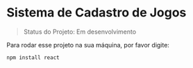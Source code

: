 <h1> Sistema de Cadastro de Jogos </h1>

> Status do Projeto: Em desenvolvimento

Para rodar esse projeto na sua máquina, por favor digite:
```
npm install react
```
